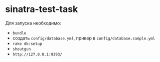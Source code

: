 sinatra-test-task
=================

Для запуска необходимо:
- `bundle`
- создать `config/database.yml`, привер в `config/database.sample.yml`
- `rake db:setup`
- `shoutgun`
- `http://127.0.0.1:9393/`

